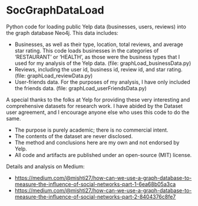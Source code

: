 # SocGraphDataLoad
Python code for loading public Yelp data (businesses, users, reviews) into the graph database Neo4j. 
This data includes:
- Businesses, as well as their type, location, total reviews, and average star rating. This code loads businesses in the categories of ‘RESTAURANT’ or ‘HEALTH’, as those were the business types that I used for my analysis of the Yelp data. (file: graphLoad_businessData.py)
- Reviews, including the user id, business id, review id, and star rating. (file: graphLoad_reviewData.py)
- User-friends data. For the purposes of my analysis, I have only included the friends data. (file: graphLoad_userFriendsData.py)

A special thanks to the folks at Yelp for providing these very interesting and comprehensive datasets for research work. I have abided by the Dataset user agreement, and I encourage anyone else who uses this code to do the same. 
- The purpose is purely academic; there is no commercial intent.
- The contents of the dataset are never disclosed.
- The method and conclusions here are my own and not endorsed by Yelp.
- All code and artifacts are published under an open-source (MIT) license.

Details and analysis on Medium: 
- https://medium.com/@mishti27/how-can-we-use-a-graph-database-to-measure-the-influence-of-social-networks-part-1-6ea68b05a3ca
- https://medium.com/@mishti27/how-can-we-use-a-graph-database-to-measure-the-influence-of-social-networks-part-2-8404376c8fe7
